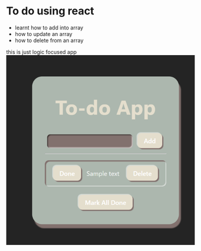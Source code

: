 # To do using react 

- learnt how to add into array
- how to update an array 
- how to delete from an array 

this is just logic focused app 
<img src="https://github.com/KSNauman/ToDo-React/blob/main/Screenshot%202025-10-07%20162920.png">

